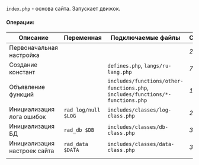 `index.php` - основа сайта. Запускает движок.

#### Операции:

Описание | Переменная | Подключаемые файлы | Строки
--- | --- | --- | ---
Первоначальная настройка | | | *2-6*
Создание констант | | `defines.php`, `langs/ru-lang.php` | *7-8*
Объявление функций | | `includes/functions/other-functions.php`, `includes/functions/*-functions.php` | *14-20*
Инициализация лога ошибок | `rad_log/null $LOG` | `includes/classes/log-class.php` | *26-28*
Инициализация БД | `rad_db $DB` | `includes/classes/db-class.php` | *30-31*
Инициализация настроек сайта | `rad_data $DATA` | `includes/classes/data-class.php` | *33-34*
 |  |  | 
